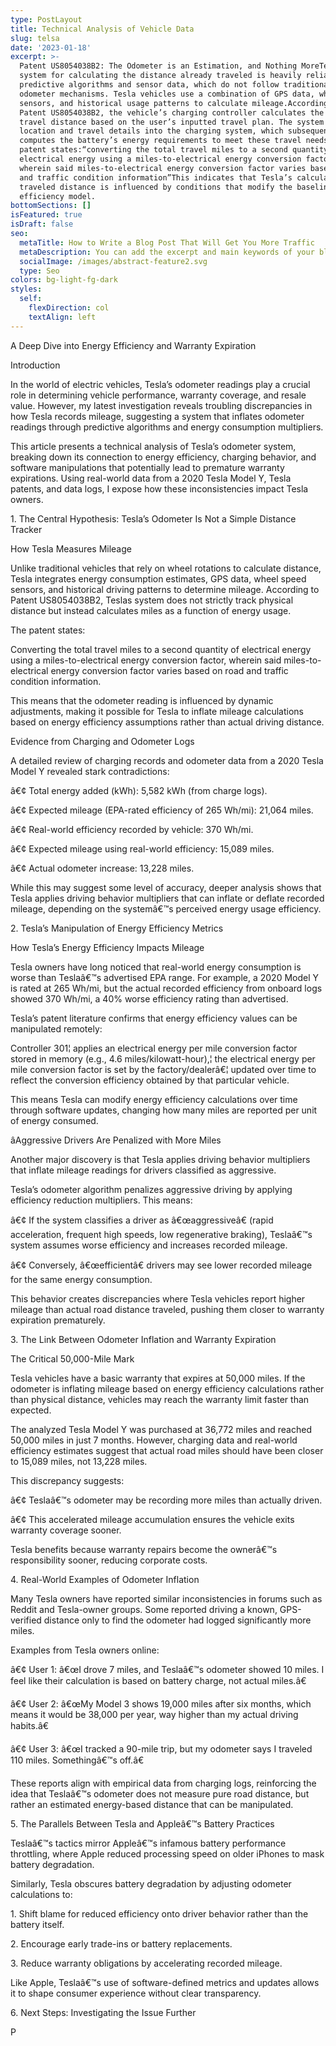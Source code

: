 ```yaml
---
type: PostLayout
title: Technical Analysis of Vehicle Data
slug: telsa
date: '2023-01-18'
excerpt: >-
  Patent US8054038B2: The Odometer is an Estimation, and Nothing MoreTesla’s
  system for calculating the distance already traveled is heavily reliant on
  predictive algorithms and sensor data, which do not follow traditional
  odometer mechanisms. Tesla vehicles use a combination of GPS data, wheel speed
  sensors, and historical usage patterns to calculate mileage.According to
  Patent US8054038B2, the vehicle’s charging controller calculates the total
  travel distance based on the user’s inputted travel plan. The system inputs
  location and travel details into the charging system, which subsequently
  computes the battery’s energy requirements to meet these travel needs. The
  patent states:“converting the total travel miles to a second quantity of
  electrical energy using a miles-to-electrical energy conversion factor,
  wherein said miles-to-electrical energy conversion factor varies based on road
  and traffic condition information”This indicates that Tesla’s calculation of
  traveled distance is influenced by conditions that modify the baseline energy
  efficiency model.
bottomSections: []
isFeatured: true
isDraft: false
seo:
  metaTitle: How to Write a Blog Post That Will Get You More Traffic
  metaDescription: You can add the excerpt and main keywords of your blog post here.
  socialImage: /images/abstract-feature2.svg
  type: Seo
colors: bg-light-fg-dark
styles:
  self:
    flexDirection: col
    textAlign: left
---
```

A Deep Dive into Energy Efficiency and Warranty Expiration

Introduction

In the world of electric vehicles, Tesla’s odometer readings play a crucial role in determining vehicle performance, warranty coverage, and resale value. However, my latest investigation reveals troubling discrepancies in how Tesla records mileage, suggesting a system that inflates odometer readings through predictive algorithms and energy consumption multipliers.

This article presents a technical analysis of Tesla’s odometer system, breaking down its connection to energy efficiency, charging behavior, and software manipulations that potentially lead to premature warranty expirations. Using real-world data from a 2020 Tesla Model Y, Tesla patents, and data logs, I expose how these inconsistencies impact Tesla owners.

1\. The Central Hypothesis: Tesla’s Odometer Is Not a Simple Distance Tracker

How Tesla Measures Mileage

Unlike traditional vehicles that rely on wheel rotations to calculate distance, Tesla integrates energy consumption estimates, GPS data, wheel speed sensors, and historical driving patterns to determine mileage. According to Patent US8054038B2, Teslas system does not strictly track physical distance but instead calculates miles as a function of energy usage.

The patent states:

Converting the total travel miles to a second quantity of electrical energy using a miles-to-electrical energy conversion factor, wherein said miles-to-electrical energy conversion factor varies based on road and traffic condition information.

This means that the odometer reading is influenced by dynamic adjustments, making it possible for Tesla to inflate mileage calculations based on energy efficiency assumptions rather than actual driving distance.

Evidence from Charging and Odometer Logs

A detailed review of charging records and odometer data from a 2020 Tesla Model Y revealed stark contradictions:

â€¢ Total energy added (kWh): 5,582 kWh (from charge logs).

â€¢ Expected mileage (EPA-rated efficiency of 265 Wh/mi): 21,064 miles.

â€¢ Real-world efficiency recorded by vehicle: 370 Wh/mi.

â€¢ Expected mileage using real-world efficiency: 15,089 miles.

â€¢ Actual odometer increase: 13,228 miles.

While this may suggest some level of accuracy, deeper analysis shows that Tesla applies driving behavior multipliers that can inflate or deflate recorded mileage, depending on the systemâ€™s perceived energy usage efficiency.

2\. Tesla’s Manipulation of Energy Efficiency Metrics

How Tesla’s Energy Efficiency Impacts Mileage

Tesla owners have long noticed that real-world energy consumption is worse than Teslaâ€™s advertised EPA range. For example, a 2020 Model Y is rated at 265 Wh/mi, but the actual recorded efficiency from onboard logs showed 370 Wh/mi, a 40% worse efficiency rating than advertised.

Tesla’s patent literature confirms that energy efficiency values can be manipulated remotely:

Controller 301¦ applies an electrical energy per mile conversion factor stored in memory (e.g., 4.6 miles/kilowatt-hour),¦ the electrical energy per mile conversion factor is set by the factory/dealerâ€¦ updated over time to reflect the conversion efficiency obtained by that particular vehicle.

This means Tesla can modify energy efficiency calculations over time through software updates, changing how many miles are reported per unit of energy consumed.


âAggressive Drivers Are Penalized with More Miles

Another major discovery is that Tesla applies driving behavior multipliers that inflate mileage readings for drivers classified as aggressive.

Tesla’s odometer algorithm penalizes aggressive driving by applying efficiency reduction multipliers. This means:

â€¢ If the system classifies a driver as â€œaggressiveâ€ (rapid acceleration, frequent high speeds, low regenerative braking), Teslaâ€™s system assumes worse efficiency and increases recorded mileage.

â€¢ Conversely, â€œefficientâ€ drivers may see lower recorded mileage for the same energy consumption.

This behavior creates discrepancies where Tesla vehicles report higher mileage than actual road distance traveled, pushing them closer to warranty expiration prematurely.

3\. The Link Between Odometer Inflation and Warranty Expiration


The Critical 50,000-Mile Mark

Tesla vehicles have a basic warranty that expires at 50,000 miles. If the odometer is inflating mileage based on energy efficiency calculations rather than physical distance, vehicles may reach the warranty limit faster than expected.




The analyzed Tesla Model Y was purchased at 36,772 miles and reached 50,000 miles in just 7 months. However, charging data and real-world efficiency estimates suggest that actual road miles should have been closer to 15,089 miles, not 13,228 miles.




This discrepancy suggests:

â€¢ Teslaâ€™s odometer may be recording more miles than actually driven.

â€¢ This accelerated mileage accumulation ensures the vehicle exits warranty coverage sooner.




Tesla benefits because warranty repairs become the ownerâ€™s responsibility sooner, reducing corporate costs.

4\. Real-World Examples of Odometer Inflation




Many Tesla owners have reported similar inconsistencies in forums such as Reddit and Tesla-owner groups. Some reported driving a known, GPS-verified distance only to find the odometer had logged significantly more miles.




Examples from Tesla owners online:

â€¢ User 1: â€œI drove 7 miles, and Teslaâ€™s odometer showed 10 miles. I feel like their calculation is based on battery charge, not actual miles.â€

â€¢ User 2: â€œMy Model 3 shows 19,000 miles after six months, which means it would be 38,000 per year, way higher than my actual driving habits.â€

â€¢ User 3: â€œI tracked a 90-mile trip, but my odometer says I traveled 110 miles. Somethingâ€™s off.â€




These reports align with empirical data from charging logs, reinforcing the idea that Teslaâ€™s odometer does not measure pure road distance, but rather an estimated energy-based distance that can be manipulated.

5\. The Parallels Between Tesla and Appleâ€™s Battery Practices


Teslaâ€™s tactics mirror Appleâ€™s infamous battery performance throttling, where Apple reduced processing speed on older iPhones to mask battery degradation.




Similarly, Tesla obscures battery degradation by adjusting odometer calculations to:

1\. Shift blame for reduced efficiency onto driver behavior rather than the battery itself.

2\. Encourage early trade-ins or battery replacements.

3\. Reduce warranty obligations by accelerating recorded mileage.




Like Apple, Teslaâ€™s use of software-defined metrics and updates allows it to shape consumer experience without clear transparency.

6\. Next Steps: Investigating the Issue Further


P
